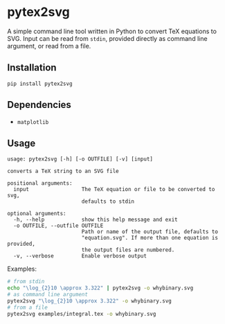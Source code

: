 
pytex2svg
===

A simple command line tool written in Python to convert TeX equations to SVG. Input can be read from `stdin`, provided directly as command line argument, or read from a file.

Installation
---

`pip install pytex2svg`

Dependencies
---

-   `matplotlib`

Usage
---

```
usage: pytex2svg [-h] [-o OUTFILE] [-v] [input]

converts a TeX string to an SVG file

positional arguments:
  input                 The TeX equation or file to be converted to svg,
                        defaults to stdin

optional arguments:
  -h, --help            show this help message and exit
  -o OUTFILE, --outfile OUTFILE
                        Path or name of the output file, defaults to
                        "equation.svg". If more than one equation is provided,
                        the output files are numbered.
  -v, --verbose         Enable verbose output
```

Examples:
```bash
# from stdin
echo "\log_{2}10 \approx 3.322" | pytex2svg -o whybinary.svg
# as command line argument
pytex2svg "\log_{2}10 \approx 3.322" -o whybinary.svg
# from a file
pytex2svg examples/integral.tex -o whybinary.svg
```
